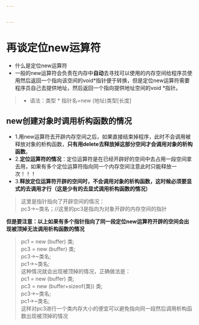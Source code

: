 ```yaml
---


---
```


<h1 id="再谈定位new运算符"><span class="prefix"></span><span class="content">再谈定位new运算符</span><span class="suffix"></span></h1>
<ul>
<li>什么是定位new运算符</li>
<li>一般的new运算符会负责在内存中<strong>自动</strong>去寻找可以使用的内存空间给程序员使用然后返回一个指向该空间的void*指针便于转换，但是定位new运算符需要程序员自己去提供地址，然后返回一个指向提供地址空间的void *指针。</li>
</ul>
<blockquote>
<ul>
<li>语法：类型 * 指针名=new (地址)类型[长度]</li>
</ul>
</blockquote>
<h2 id="new创建对象时调用析构函数的情况"><span class="prefix"></span><span class="content">new创建对象时调用析构函数的情况</span><span class="suffix"></span></h2>
<ul>
<li>1.用new运算符去开辟内存空间之后，如果直接结束掉程序，此时不会调用被释放对象的析构函数，<strong>只有用delete去释放掉这部分空间才会调用对象的析构函数</strong>。</li>
<li>2.<strong>定位运算符的情况</strong>：定位运算符是在已经开辟好的空间中去占用一段空间拿去用，如果有多个定位运算符指向同一个内存空间注意此时只能释放一次！！！</li>
<li>3.<strong>释放定位运算符开辟的空间时，不会调用对象的析构函数，这时候必须要显式的去调用才行（这是少有的去显式调用析构函数的情况）</strong></li>
</ul>
<blockquote>
<p>这里是指针指向了开辟空间的情况：<br>
pc3-&gt;~类名；//这里的pc3是指向为对象开辟的内存空间的指针</p>
</blockquote>
<p><strong>但是要注意：以上如果有多个指针指向了同一段定位new运算符开辟的空间会出现被顶掉无法调用析构函数的情况</strong></p>
<blockquote>
<p>pc1 = new (buffer) 类;<br>
pc3 = new (buffer) 类;<br>
pc3-&gt;~类名;<br>
pc1-&gt;~类名;<br>
这种情况就会出现被顶掉的情况，正确做法是：<br>
pc1 = new (buffer) 类;<br>
pc3 = new (buffer+sizeof(类)) 类;<br>
pc3-&gt;~类名;<br>
pc1-&gt;~类名;<br>
这样对pc3进行一个类内存大小的便宜可以避免指向同一段然后调用析构函数出现被顶掉的情况</p>
</blockquote>

